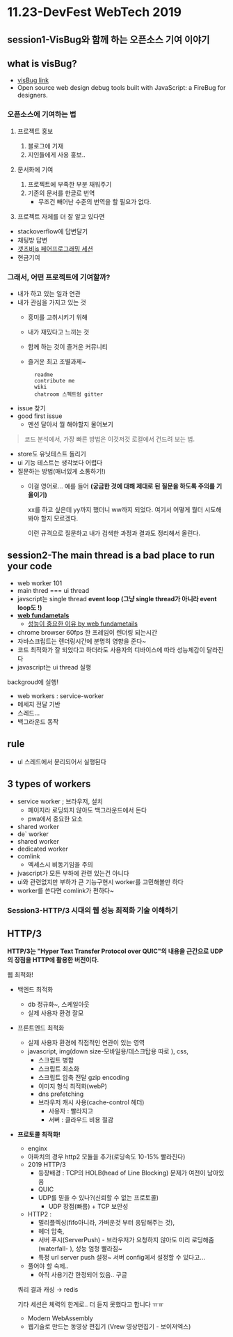 # 11.23-DevFest WebTech 2019

## session1-VisBug와 함께 하는 오픈소스 기여 이야기

## what is visBug?
- [visBug link](https://chrome.google.com/webstore/detail/visbug/cdockenadnadldjbbgcallicgledbeoc)
- Open source web design debug tools built with JavaScript: a FireBug for designers.

### 오픈소스에 기여하는 법

1. 프로젝트 홍보
    1. 블로그에 기재
    2. 지인들에게 사용 홍보.. 
2. 문서화에 기여
    1. 프로젝트에 부족한 부분 채워주기
    2. 기존의 문서를 한글로 번역
        - 무조건 빼어난 수준의 번역을 할 필요가 없다.

3. 프로젝트 자체를 더 잘 알고 있다면

- stackoverflow에 답변달기
- 채팅방 답변
- [갯츠비js 페어프로그래밍 세션](https://www.gatsbyjs.org/contributing/pair-programming/)
- 현금기여

### 그래서, 어떤 프로젝트에 기여할까?

- 내가 하고 있는 일과 연관
- 내가 관심을 가지고 있는 것
    - 흥미를 고취시키기 위해
    - 내가 재밌다고 느끼는 것
    - 함께 하는 것이 즐거운 커뮤니티
    - 즐거운 최고 조별과제~

            readme
            contribute me
            wiki
            chatroom 스펙트럼 gitter

- issue 찾기
- good first issue
    - 멘션 달아서 뭘 해야할지 물어보기

> 코드 분석에서, 가장 빠른 방법은 이것저것 로컬에서 건드려 보는 법.

- store도 유닛테스트 돌리기
- ui 기능 테스트는 생각보다 어렵다
- 질문하는 방법(매너있게 소통하기!)
    - 이걸 영어로... 예를 들어 **(궁금한 것에 대해 제대로 된 질문을 하도록 주의를 기울이기)**

        xx를 하고 싶은데 yy까지 했더니 
        ww까지 되었다. 여기서 어떻게 뭘더 시도해봐야 할지 모르겠다. 
        
        이런 규격으로 질문하고 
        내가 검색한 과정과 결과도 정리해서 올린다. 

## session2-The main thread is a bad place to run your code

- web worker 101
- main thred === ui thread
- javscript는 single thread **event loop (그냥 single thread가 아니라 event loop도 !)**
- **[web fundametals](https://developers.google.com/web/fundamentals/performance/why-performance-matters/?hl=ko)**
    - [성능이 중요한 이유 by web fundametails](https://developers.google.com/web/fundamentals/performance/why-performance-matters/?hl=ko)
- chrome browser 60fps 한 프레임이 렌더링 되는시간
- 자바스크립트는 렌더링시간에 분명히 영향을 준다~
- 코드 최적화가 잘 되었다고 하더라도 사용자의 디바이스에 따라 성능체감이 달라진다
- javascript는 ui thread 실행

backgroud에 실행!

- web workers : service-worker
- 메세지 전달 기반
- 스레드...
- 백그라운드 동작

## rule

- ul 스레드에서 분리되어서 실행된다

## 3 types of workers

- service worker ; 브라우저, 설치
    - 페이지라 로딩되지 않아도 백그라운드에서 돈다
    - pwa에서 중요한 요소
- shared worker
- de` worker
- shared worker
- dedicated worker
- comlink
    - 엑세스시 비동기임을 주의
- jvascript가 모든 부하에 관련 있는건 아니다
- ui와 관련없지만 부하가 큰 기능구현시 worker를 고민해볼만 하다
- worker를 쓴다면 comlink가 편하다~

### Session3-HTTP/3 시대의 웹 성능 최적화 기술 이해하기

## HTTP/3

**HTTP/3는 "Hyper Text Transfer Protocol over QUIC"의 내용을 근간으로 UDP의 장점을 HTTP에 활용한 버전이다.** 

웹 최적화!

- 백엔드 최적화
    - db 정규화~, 스케일아웃
    - 실제 사용자 환경 잘모
- 프론트엔드 최적화
    - 실제 사용자 환경에 직접적인 연관이 있는 영역
    - javascript, img(down size-모바일용/데스크탑용 따로 ), css,
        - 스크립트 병합
        - 스크립트 최소화
        - 스크립트 압축 전달 gzip encoding
        - 이미지 형식 최적화(webP)
        - dns prefetching
        - 브라우저 캐시 사용(cache-control 헤더)
            - 사용자 : 빨라지고
            - 서버 : 클라우드 비용 절감
- **프로토콜 최적화!**
    - enginx
    - 아파치의 경우 http2 모듈을 추가(로딩속도 10-15% 빨라진다)
    - 2019 HTTP/3
        - 등장배경 : TCP의 HOLB(head of Line Blocking) 문제가 여전이 남아있음
        - QUIC
        - UDP를 믿을 수 있나?(신뢰할 수 없는 프로토콜)
            - UDP 장점(빠름) + TCP 보안성
    - HTTP2 :
        - 멀리플렉싱(fifo아니라, 가벼운것 부터 응답해주는 것),
        - 헤더 압축,
        - 서버 푸시(ServerPush) - 브라우저가 요청하지 않아도 미리 로딩해줌(waterfall- ), 성능 엄청 빨라짐~
        - 특정 url server push 설정~ 서버 config에서 설정할 수 있다고...
    - 풀어야 할 숙제..
        - 아직 사용기간 한정되어 있음.. 구글

    쿼리 결과 캐싱 → redis

    기타 세션은 체력의 한계로.. 더 듣지 못했다고 합니다 ㅠㅠ 

    - Modern WebAssembly
    - 웹기술로 만드는 동영상 편집기 (Vrew 영상편집기 - 보이저엑스)

